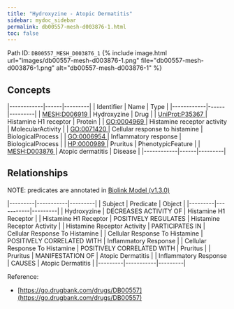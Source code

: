```yaml
---
title: "Hydroxyzine - Atopic Dermatitis"
sidebar: mydoc_sidebar
permalink: db00557-mesh-d003876-1.html
toc: false 
---
```



Path ID: `DB00557_MESH_D003876_1`
{% include image.html url="images/db00557-mesh-d003876-1.png" file="db00557-mesh-d003876-1.png" alt="db00557-mesh-d003876-1" %}

## Concepts

|------------|------|---------|
| Identifier | Name | Type    |
|------------|------|---------|
| <a href="https://identifiers.org/MESH:D006919">MESH:D006919 </a> | Hydroxyzine | Drug |
| <a href="https://identifiers.org/UniProt:P35367">UniProt:P35367 </a> | Histamine H1 receptor | Protein |
| <a href="https://identifiers.org/GO:0004969">GO:0004969 </a> | Histamine receptor activity | MolecularActivity |
| <a href="https://identifiers.org/GO:0071420">GO:0071420 </a> | Cellular response to histamine | BiologicalProcess |
| <a href="https://identifiers.org/GO:0006954">GO:0006954 </a> | Inflammatory response | BiologicalProcess |
| <a href="https://identifiers.org/HP:0000989">HP:0000989 </a> | Pruritus | PhenotypicFeature |
| <a href="https://identifiers.org/MESH:D003876">MESH:D003876 </a> | Atopic dermatitis | Disease |
|------------|------|---------|

## Relationships


NOTE: predicates are annotated in <a href="https://github.com/biolink/biolink-model/releases/tag/v1.3.0">Biolink Model (v1.3.0)</a>

|---------|-----------|---------|
| Subject | Predicate | Object  |
|---------|-----------|---------|
| Hydroxyzine | DECREASES ACTIVITY OF | Histamine H1 Receptor |
| Histamine H1 Receptor | POSITIVELY REGULATES | Histamine Receptor Activity |
| Histamine Receptor Activity | PARTICIPATES IN | Cellular Response To Histamine |
| Cellular Response To Histamine | POSITIVELY CORRELATED WITH | Inflammatory Response |
| Cellular Response To Histamine | POSITIVELY CORRELATED WITH | Pruritus |
| Pruritus | MANIFESTATION OF | Atopic Dermatitis |
| Inflammatory Response | CAUSES | Atopic Dermatitis |
|---------|-----------|---------|

Reference: 
  - [https://go.drugbank.com/drugs/DB00557](https://go.drugbank.com/drugs/DB00557)
